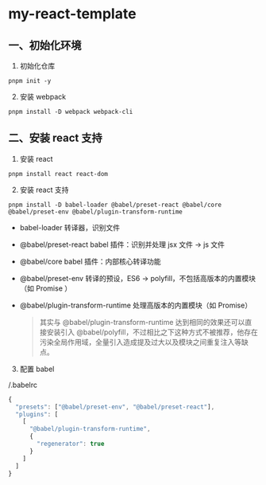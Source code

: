 # my-react-template

## 一、初始化环境

1. 初始化仓库

```shell
pnpm init -y
```

2. 安装 webpack

```shell
pnpm install -D webpack webpack-cli
```

## 二、安装 react 支持

1. 安装 react

```shell
pnpm install react react-dom
```

2. 安装 react 支持

```shell
pnpm install -D babel-loader @babel/preset-react @babel/core @babel/preset-env @babel/plugin-transform-runtime
```

- babel-loader
  转译器，识别文件
- @babel/preset-react
  babel 插件：识别并处理 jsx 文件 -> js 文件
- @babel/core
  babel 插件：内部核心转译功能
- @babel/preset-env
  转译的预设，ES6 -> polyfill，不包括高版本的内置模块（如 Promise ）
- @babel/plugin-transform-runtime
  处理高版本的内置模块（如 Promise）

  > 其实与 @babel/plugin-transform-runtime 达到相同的效果还可以直接安装引入 @babel/polyfill，不过相比之下这种方式不被推荐，他存在污染全局作用域，全量引入造成提及过大以及模块之间重复注入等缺点。

3. 配置 babel

/.babelrc

```javascript
{
  "presets": ["@babel/preset-env", "@babel/preset-react"],
  "plugins": [
    [
      "@babel/plugin-transform-runtime",
      {
        "regenerator": true
      }
    ]
  ]
}
```

